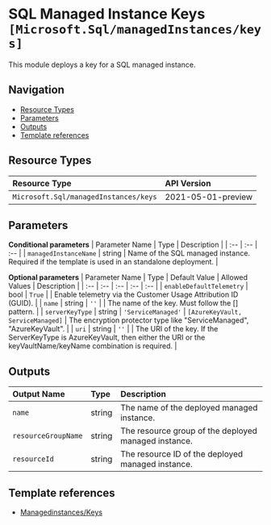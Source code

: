 # SQL Managed Instance Keys `[Microsoft.Sql/managedInstances/keys]`

This module deploys a key for a SQL managed instance.

## Navigation

- [Resource Types](#Resource-Types)
- [Parameters](#Parameters)
- [Outputs](#Outputs)
- [Template references](#Template-references)

## Resource Types

| Resource Type | API Version |
| :-- | :-- |
| `Microsoft.Sql/managedInstances/keys` | 2021-05-01-preview |

## Parameters

**Conditional parameters**
| Parameter Name | Type | Description |
| :-- | :-- | :-- |
| `managedInstanceName` | string | Name of the SQL managed instance. Required if the template is used in an standalone deployment. |

**Optional parameters**
| Parameter Name | Type | Default Value | Allowed Values | Description |
| :-- | :-- | :-- | :-- | :-- |
| `enableDefaultTelemetry` | bool | `True` |  | Enable telemetry via the Customer Usage Attribution ID (GUID). |
| `name` | string | `''` |  | The name of the key. Must follow the [<keyVaultName>_<keyName>_<keyVersion>] pattern. |
| `serverKeyType` | string | `'ServiceManaged'` | `[AzureKeyVault, ServiceManaged]` | The encryption protector type like "ServiceManaged", "AzureKeyVault". |
| `uri` | string | `''` |  | The URI of the key. If the ServerKeyType is AzureKeyVault, then either the URI or the keyVaultName/keyName combination is required. |


## Outputs

| Output Name | Type | Description |
| :-- | :-- | :-- |
| `name` | string | The name of the deployed managed instance. |
| `resourceGroupName` | string | The resource group of the deployed managed instance. |
| `resourceId` | string | The resource ID of the deployed managed instance. |

## Template references

- [Managedinstances/Keys](https://docs.microsoft.com/en-us/azure/templates/Microsoft.Sql/2021-05-01-preview/managedInstances/keys)

